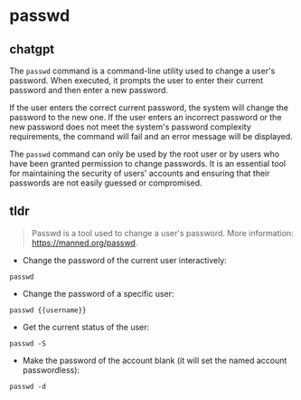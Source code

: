 # passwd 
## chatgpt 
The `passwd` command is a command-line utility used to change a user's password. When executed, it prompts the user to enter their current password and then enter a new password. 

If the user enters the correct current password, the system will change the password to the new one. If the user enters an incorrect password or the new password does not meet the system's password complexity requirements, the command will fail and an error message will be displayed. 

The `passwd` command can only be used by the root user or by users who have been granted permission to change passwords. It is an essential tool for maintaining the security of users' accounts and ensuring that their passwords are not easily guessed or compromised. 

## tldr 
 
> Passwd is a tool used to change a user's password.
> More information: <https://manned.org/passwd>.

- Change the password of the current user interactively:

`passwd`

- Change the password of a specific user:

`passwd {{username}}`

- Get the current status of the user:

`passwd -S`

- Make the password of the account blank (it will set the named account passwordless):

`passwd -d`
